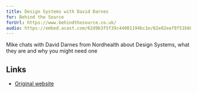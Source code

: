 ```yaml
---
title: Design Systems with David Darnes
for: Behind the Source
forUrl: https://www.behindthesource.co.uk/
audio: https://embed.acast.com/62d9b3f5f39c44001194bc1e/62e82eaf8f51b600133adc53?cover=false
---
```


Mike chats with David Darnes from Nordhealth about Design Systems, what they are and why you might need one

## Links

- [Original website](https://www.behindthesource.co.uk/podcasts/s02e01-design-systems-with-david-darnes/)
